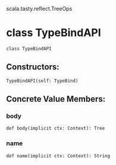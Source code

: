 scala.tasty.reflect.TreeOps
# class TypeBindAPI

<pre><code class="language-scala" >class TypeBindAPI</pre></code>
## Constructors:
<pre><code class="language-scala" >TypeBindAPI(self: TypeBind)</pre></code>

## Concrete Value Members:
### body
<pre><code class="language-scala" >def body(implicit ctx: Context): Tree</pre></code>

### name
<pre><code class="language-scala" >def name(implicit ctx: Context): String</pre></code>

